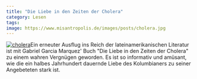 ```yaml
---
title: "Die Liebe in den Zeiten der Cholera"
category: Lesen
tags: 
image: https://www.misantropolis.de/images/posts/cholera.jpg
---
```


[![](http://www.misantropolis.de/wp-content/uploads/2008/04/cholera.jpg "cholera")](http://www.misantropolis.de/wp-content/uploads/2008/04/cholera.jpg)Ein erneuter Ausflug ins Reich der lateinamerikanischen Literatur ist mit Gabriel Garcia Marquez' Buch "Die Liebe in den Zeiten der Cholera" zu einem wahren Vergnügen geworden. Es ist so informativ und amüsant, wie die ein halbes Jahrhundert dauernde Liebe des Kolumbianers zu seiner Angebeteten stark ist.